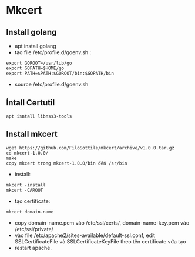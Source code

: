 # Mkcert
## Install golang
- apt install golang
- tạo file /etc/profile.d/goenv.sh : 
```
export GOROOT=/usr/lib/go
export GOPATH=$HOME/go
export PATH=$PATH:$GOROOT/bin:$GOPATH/bin
```
- source /etc/profile.d/goenv.sh

## Íntall Certutil
```
apt isntall libnss3-tools
```

## Install mkcert
```
wget https://github.com/FiloSottile/mkcert/archive/v1.0.0.tar.gz  
cd mkcert-1.0.0/  
make  
copy mkcert trong mkcert-1.0.0/bin đến /sr/bin  
```
- install: 
```
mkcert -install   
mkcert -CAROOT  
```
- tạo certificate: 
```
mkcert domain-name  
```
- copy domain-name.pem vào  /etc/ssl/certs/, domain-name-key.pem vào /etc/ssl/private/
- vào file /etc/apache2/sites-available/default-ssl.conf, edit SSLCertificateFile và SSLCertificateKeyFile theo tên certificate vừa tạo
- restart apache.